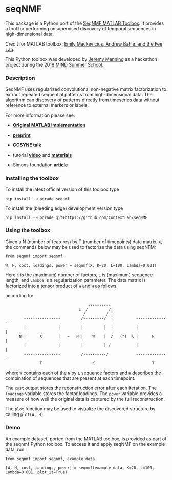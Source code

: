 # seqNMF

This package is a Python port of the [SeqNMF MATLAB Toolbox](https://github.com/FeeLab/seqNMF).  It provides a tool for performing unsupervised discovery of temporal sequences in high-dimensional data.

Credit for MATLAB toolbox: [Emily Mackevicius, Andrew Bahle, and the Fee Lab](http://web.mit.edu/feelab/).

This Python toolbox was developed by [Jeremy Manning](http://www.context-lab.com/) as a hackathon project during the [2018 MIND Summer School](https://summer-mind.github.io/).

### Description
SeqNMF uses regularized convolutional non-negative matrix factorization to extract repeated sequential patterns from high-dimensional data. The algorithm can discovery of patterns directly from timeseries data without reference to external markers or labels.

For more information please see:
- [**Original MATLAB implementation**](https://github.com/FeeLab/seqNMF) 

- [**preprint**](https://www.biorxiv.org/content/early/2018/03/02/273128)

- [**COSYNE talk**](https://www.youtube.com/watch?reload=9&v=XyWtCtZ_m-8)

- tutorial [**video**](https://cbmm.mit.edu/video/unsupervised-discovery-temporal-sequences-high-dimensional-datasets) and [**materials**](https://stellar.mit.edu/S/project/bcs-comp-tut/materials.html)

- Simons foundation [**article**](https://www.simonsfoundation.org/2018/05/04/finding-neural-patterns-in-the-din/)

### Installing the toolbox
To install the latest official version of this toolbox type
```
pip install --upgrade seqnmf
```

To install the (bleeding edge) development version type
```
pip install --upgrade git+https://github.com/ContextLab/seqNMF
```

### Using the toolbox

Given a N (number of features) by T (number of timepoints) data matrix, `X`, the commands below may be used to factorize the data using seqNFM:
```
from seqnmf import seqnmf

W, H, cost, loadings, power = seqnmf(X, K=20, L=100, Lambda=0.001)
```

Here `K` is the (maximum) number of factors, `L` is (maximum) sequence length, and `Lambda` is a regularization parameter.  The data matrix is factorized into a tensor product of `W` and `H` as follows:

according to:
```
                                    ----------    
                                L  /         /|
                                  /         / |
        ----------------         /---------/  |          ----------------
        |              |         |         |  |          |              |
      N |      X       |   =   N |    W    |  /   (*)  K |      H       |           
        |              |         |         | /           |              |
        ----------------         /----------/            ----------------
               T                      K                         T
```
where `W` contains each of the `N` by `L` sequence factors and `H` describes the combination of sequences that are present at each timepoint.

The `cost` output stores the reconstruction error after each iteration.  The `loadings` variable stores the factor loadings.  The `power` variable provides a measure of how well the original data is captured by the full reconstruction.

The `plot` function may be used to visualize the discovered structure by calling `plot(W, H)`.

### Demo

An example dataset, ported from the MATLAB toolbox, is provided as part of the seqnmf Python toolbox.  To access it and apply seqNMF on the example data, run:
```
from seqnmf import seqnmf, example_data

[W, H, cost, loadings, power] = seqnmf(example_data, K=20, L=100, Lambda=0.001, plot_it=True)
```

